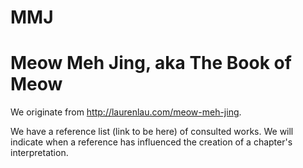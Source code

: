 # MMJ
# Meow Meh Jing, aka The Book of Meow

We originate from http://laurenlau.com/meow-meh-jing.

We have a reference list (link to be here) of consulted works.  We will indicate when a reference has influenced the creation of a chapter's interpretation.
